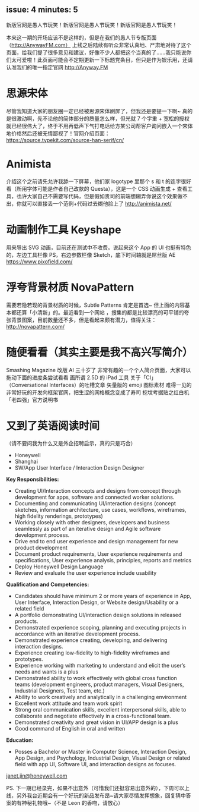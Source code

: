 issue: 4
minutes: 5
---

新版官网是愚人节玩笑！新版官网是愚人节玩笑！新版官网是愚人节玩笑！

本来这一期的开场应该不是这样的，但是在我们的愚人节专版页面（http://AnywayFM.com） 上线之后陆续有听众非常认真地、严肃地对待了这个页面，给我们提了很多意见和建议，好像不少人都把这个当真的了……我只能说你们太可爱啦！此页面可能会不定期更新一下标题党条目，但只是作为娱乐用，还请认准我们的唯一指定官网 http://Anyway.FM



# 思源宋体
尽管我知道大家的朋友圈一定已经被思源宋体刷屏了，但我还是要提一下啊~ 真的是很激动啊，先不论他的简体部分的质量怎么样，但光就 7 个字重 + 宽松的授权就已经很伟大了，终于不用再低声下气打电话给方某公司帮客户询问嵌入一个宋体地价格然后还被无情鄙视了！官网介绍页面：
https://source.typekit.com/source-han-serif/cn/



# Animista
介绍这个之前请先允许我舔一下屏幕，他们家 logotype 里那个 s 和 t 的连字很好看（所用字体可能是作者自己改款的 Questa），这是一个 CSS 动画生成 + 查看工具，也许大家自己不需要写代码，但是假如贵司的前端想糊弄你说这个效果做不出，你就可以直接丢一个范例+代码过去糊他脸上了
http://animista.net/



# 动画制作工具 Keyshape
用来导出 SVG 动画，目前还在测试中不收费。说起来这个 App 的 UI 也挺有特色的，左边工具栏像 PS，右边参数栏像 Sketch，底下时间轴就是屌丝版 AE
https://www.pixofield.com/



# 浮夸背景材质 NovaPattern
需要若隐若现的背景材质的时候，Subtle Patterns 肯定是首选~ 但上面的内容基本都还算「小清新」的。最近看到一个网站 ，搜集的都是比较漂亮的可平铺的夸张背景图案，目前数量还不多，但是看起来颇有潜力，值得关注：
http://novapattern.com/



# 随便看看（其实主要是我不高兴写简介）
Smashing Magazine 改版
AI 三十岁了
非常有趣的一个个人简介页面，大家可以拖动下面的进度条尝试看看
画所谓 2.5D 的 iPad 工具
关于「CI」（Conversational Interfaces）的吐槽文章
矢量版的 emoji 图标素材
难得一见的非常好玩的开发向框架官网，把生涩的网格概念变成了寿司
挖坟考据贴之红白机「老四强」官方说明书



# 又到了英语阅读时间
（请不要问我为什么又是外企招聘启示，真的只是巧合）

* Honeywell
* Shanghai
* SW/App User Interface / Interaction Design Designer

**Key Responsibilities:**
- Creating UI/Interaction concepts and designs from concept through development for apps, software and connected worker solutions. 
- Documenting and communicating UI/interaction designs (concept sketches, information architecture, use cases, workflows, wireframes, high fidelity renderings, prototypes) 
- Working closely with other designers, developers and business seamlessly as part of an iterative design and Agile software development process.
- Drive end to end user experience and design management for new product development
- Document product requirements, User experience requirements and specifications, User experience analysis, principles, reports and metrics
- Deploy Honeywell Design Language 
- Review and evaluate the user experience include usability

**Qualification and Competencies:**
- Candidates should have minimum 2 or more years of experience in App, User Interface, Interaction Design, or Website design/Usability or a related field
- A portfolio demonstrating UI/interaction design solutions in released products. 
- Demonstrated experience scoping, planning and executing projects in accordance with an iterative development process. 
- Demonstrated experience creating, developing, and delivering interaction designs.
- Experience creating low-fidelity to high-fidelity wireframes and prototypes.
- Experience working with marketing to understand and elicit the user’s needs and wants is a plus
- Demonstrated ability to work effectively with global cross function teams (development engineers, product managers, Visual Designers, Industrial Designers, Test team, etc.)
- Ability to work creatively and analytically in a challenging environment 
- Excellent work attitude and team work spirit
- Strong oral communication skills, excellent interpersonal skills, able to collaborate and negotiate effectively in a cross-functional team. 
- Demonstrated creativity and great vision in UI/APP design is a plus
- Good command of English in oral and written

**Education:**
- Posses a Bachelor or Master in Computer Science, Interaction Design, App Design, and Psychology, Industrial Design, Visual Design or related field with app UI, Software UI, and interaction designs as focuses.

janet.jin@honeywell.com



PS. 下一期已经录完，如果不出意外（可惜我们还挺容易出意外的），下周可以上线，另外我台近期会有一个好玩的新品发布昂~请大家尽情发挥想象，回复猜中答案的有神秘礼物哦~（不是 Leon 的香吻，请放心）